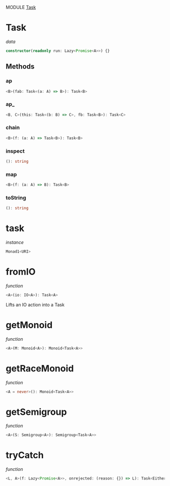 MODULE [Task](https://github.com/gcanti/fp-ts/blob/master/src/Task.ts)

# Task

_data_

```ts
constructor(readonly run: Lazy<Promise<A>>) {}
```

## Methods

### ap

```ts
<B>(fab: Task<(a: A) => B>): Task<B>
```

### ap\_

```ts
<B, C>(this: Task<(b: B) => C>, fb: Task<B>): Task<C>
```

### chain

```ts
<B>(f: (a: A) => Task<B>): Task<B>
```

### inspect

```ts
(): string
```

### map

```ts
<B>(f: (a: A) => B): Task<B>
```

### toString

```ts
(): string
```

# task

_instance_

```ts
Monad1<URI>
```

# fromIO

_function_

```ts
<A>(io: IO<A>): Task<A>
```

Lifts an IO action into a Task

# getMonoid

_function_

```ts
<A>(M: Monoid<A>): Monoid<Task<A>>
```

# getRaceMonoid

_function_

```ts
<A = never>(): Monoid<Task<A>>
```

# getSemigroup

_function_

```ts
<A>(S: Semigroup<A>): Semigroup<Task<A>>
```

# tryCatch

_function_

```ts
<L, A>(f: Lazy<Promise<A>>, onrejected: (reason: {}) => L): Task<Either<L, A>>
```

